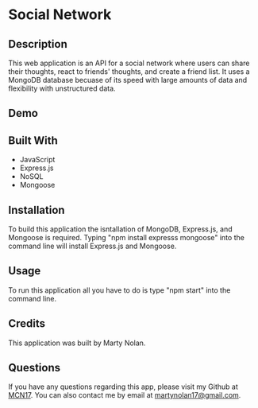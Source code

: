 # Social Network

## Description
This web application is an API for a social network where users can share their thoughts, react to friends' thoughts, and create a friend list. It uses a MongoDB database becuase of its speed with large amounts of data and flexibility with unstructured data.

## Demo

## Built With
* JavaScript
* Express.js
* NoSQL
* Mongoose

## Installation
To build this application the isntallation of MongoDB, Express.js, and Mongoose is required. Typing "npm install expresss mongoose" into the command line will install Express.js and Mongoose.

## Usage
To run this application all you have to do is type "npm start" into the command line.

## Credits
This application was built by Marty Nolan.

## Questions
If you have any questions regarding this app, please visit my Github at [MCN17](https://github.com/MCN17). You can also contact me by email at       martynolan17@gmail.com.
